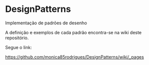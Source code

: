 DesignPatterns
==============

Implementação de padrões de desenho

A definição e exemplos de cada padrão encontra-se na wiki deste repositório.

Segue o link:

https://github.com/monica85rodrigues/DesignPatterns/wiki/_pages


